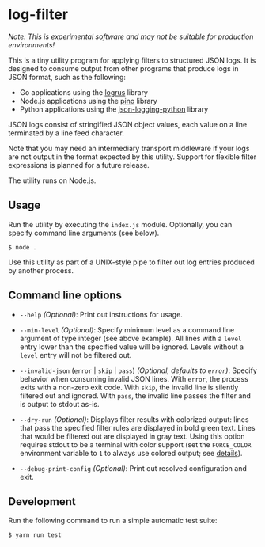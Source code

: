 # log-filter

_Note: This is experimental software and may not be suitable for production environments!_

This is a tiny utility program for applying filters to structured JSON logs. It is designed to consume output from other programs that produce logs in JSON format, such as the following:

-   Go applications using the [logrus](https://github.com/sirupsen/logrus) library
-   Node.js applications using the [pino](https://github.com/pinojs/pino) library
-   Python applications using the [json-logging-python](https://github.com/bobbui/json-logging-python) library

JSON logs consist of stringified JSON object values, each value on a line terminated by a line feed character.

Note that you may need an intermediary transport middleware if your logs are not
output in the format expected by this utility. Support for flexible filter
expressions is planned for a future release.

The utility runs on Node.js.

## Usage

Run the utility by executing the `index.js` module. Optionally, you can specify command line arguments (see below).

```console
$ node .
```

Use this utility as part of a UNIX-style pipe to filter out log entries produced by another process.

## Command line options

-   `--help` _(Optional)_: Print out instructions for usage.

-   `--min-level` _(Optional)_: Specify minimum level as a command line argument of type integer (see above example). All lines with a `level` entry lower than the specified value will be ignored. Levels without a `level` entry will not be filtered out.

-   `--invalid-json` (`error` | `skip` | `pass`) _(Optional, defaults to `error`)_: Specify behavior when consuming invalid JSON lines. With `error`, the process exits with a non-zero exit code. With `skip`, the invalid line is silently filtered out and ignored. With `pass`, the invalid line passes the filter and is output to stdout as-is.

-   `--dry-run` _(Optional)_: Displays filter results with colorized output: lines that pass the specified filter rules are displayed in bold green text. Lines that would be filtered out are displayed in gray text. Using this option requires stdout to be a terminal with color support (set the `FORCE_COLOR` environment variable to `1` to always use colored output; see [details](https://github.com/chalk/supports-color/)).

-   `--debug-print-config` _(Optional)_: Print out resolved configuration and exit.

## Development

Run the following command to run a simple automatic test suite:

```console
$ yarn run test
```
